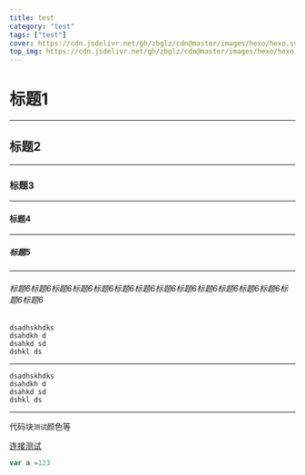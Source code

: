 ```yaml
---
title: test
category: "test"
tags: ["test"]
cover: https://cdn.jsdelivr.net/gh/zbglz/cdn@master/images/hexo/hexo.svg
top_img: https://cdn.jsdelivr.net/gh/zbglz/cdn@master/images/hexo/hexo.svg
---
```


# 标题1

***

## 标题2

***

### 标题3

***

#### 标题4

***

##### 标题5

***

###### 标题6标题6标题6标题6标题6标题6标题6标题6标题6标题6标题6标题6标题6标题6标题6

    dsadhskhdks
    dsahdkh d
    dsahkd sd
    dshkl ds

***

    dsadhskhdks
    dsahdkh d
    dsahkd sd
    dshkl ds

***

代码块`测试`颜色等  



[连接测试](http://localhost:4000/blog/test/1/)

```js
var a =123
```